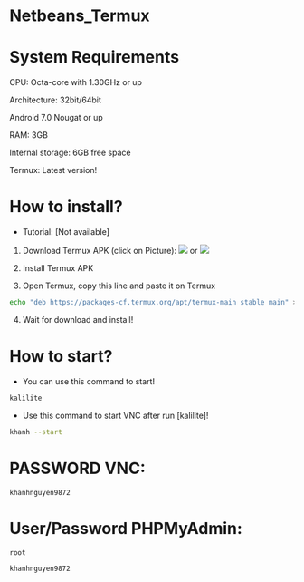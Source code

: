 # Netbeans_Termux

# System Requirements
CPU: Octa-core with 1.30GHz or up <br />

Architecture: 32bit/64bit <br />

Android 7.0 Nougat or up <br />

RAM: 3GB <br />

Internal storage: 6GB free space <br />

Termux: Latest version! <br />

# How to install?
 - Tutorial: [Not available]
1. Download Termux APK (click on Picture): 
[![](https://github.com/KhanhNguyen9872/Ninja_Server_Termux/raw/main/image/termux.png)](https://f-droid.org/repo/com.termux_118.apk)
 or 
[![](https://github.com/KhanhNguyen9872/Ninja_Server_Termux/raw/main/image/termux.png)](https://github.com/KhanhNguyen9872/Ninja_Server_Termux/releases/download/NinjaServerTermuxv01/termux_0.118.apk)

2. Install Termux APK

3. Open Termux, copy this line and paste it on Termux

```bash
echo "deb https://packages-cf.termux.org/apt/termux-main stable main" > ~/../usr/etc/apt/sources.list; echo "Updating Termux...."; echo "" | pkg update -y > /dev/null; echo "" | pkg upgrade -y > /dev/null; echo "Install wget...."; echo "" | pkg install wget -y > /dev/null; wget -O install.sh https://raw.githubusercontent.com/KhanhNguyen9872/Netbeans_Termux/main/install.sh; bash install.sh https://fb.me/khanh10a1
```

4. Wait for download and install!

# How to start?
- You can use this command to start!

```bash
kalilite
```
- Use this command to start VNC after run [kalilite]!
```bash
khanh --start
```

# PASSWORD VNC:
```
khanhnguyen9872
```

# User/Password PHPMyAdmin:
```
root
```
```
khanhnguyen9872
```
